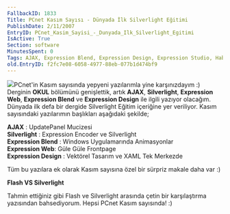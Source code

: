 ```yaml
---
FallbackID: 1833
Title: PCnet Kasım Sayısı - Dünyada İlk Silverlight Eğitimi
PublishDate: 2/11/2007
EntryID: PCnet_Kasim_Sayisi_-_Dunyada_Ilk_Silverlight_Egitimi
IsActive: True
Section: software
MinutesSpent: 0
Tags: AJAX, Expression Blend, Expression Design, Expression Studio, Haberler, Silverlight
old.EntryID: f2fc7e08-6058-4977-88eb-077b1d474bf9
---
```

![](http://cdn.daron.yondem.com/assets/1833/pcnet.png)PCnet'in Kasım
sayısında yepyeni yazılarımla yine karşınızdayım :) Derginin **OKUL**
bölümünü genişlettik, artık **AJAX**, **Silverlight**, **Expression
Web**, **Expression Blend** ve **Expression Design** ile ilgili yazıyor
olacağım. Dünyada ilk defa bir dergide Silverlight Eğitim içeriğine yer
veriliyor. Kasım sayısındaki yazılarımın başlıkları aşağıdaki şekilde;

**AJAX** : UpdatePanel Mucizesi\
 **Silverlight** : Expression Encoder ve Silverlight\
 **Expression Blend** : Windows Uygulamarında Animasyonlar\
 **Expression Web**: Güle Güle Frontpage\
 **Expression Design** : Vektörel Tasarım ve XAML Tek Merkezde

Tüm bu yazılara ek olarak Kasım sayısına özel bir sürpriz makale daha
var :)

**Flash VS Silverlight**

Tahmin ettiğiniz gibi Flash ve Silverlight arasında çetin bir
karşılaştırma yazısından bahsediyorum. Hepsi PCnet Kasım sayısında! :)


